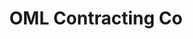 ---
title: OML Contracting Co
summary: >
  I worked with OML Contracting to redesign their portfolio. We settled on a 
  design using animation to direct attention to the building photos. The site 
  is designed to hide loading times by quickly downloading enough code to 
  display the basic site, then running in the background to add on additional 
  functionality and design.
---